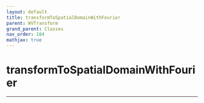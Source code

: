 ```yaml
---
layout: default
title: transformToSpatialDomainWithFourier
parent: WVTransform
grand_parent: Classes
nav_order: 184
mathjax: true
---
```


#  transformToSpatialDomainWithFourier




---

